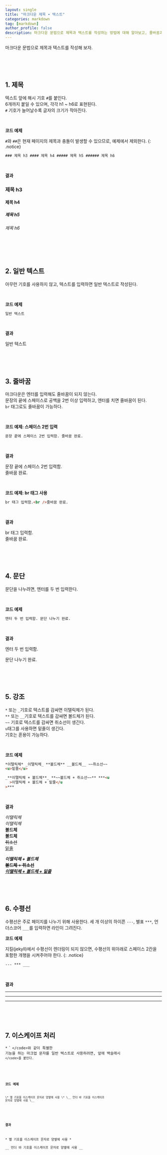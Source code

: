 ```yaml
---
layout: single
title: "마크다운 제목 ∙ 텍스트"
categories: markdown
tag: [markdown]
author_profile: false
description: 마크다운 문법으로 제목과 텍스트를 작성하는 방법에 대해 알아보고, 줄바꿈과 강조 표현 그리고 이스케이프 처리하는 방법을 살펴보겠습니다.
---
```


마크다운 문법으로 제목과 텍스트를 작성해 보자.

<br>
<br>
<br>

## 1. 제목

텍스트 앞에 해시 기호 <code>#</code>를 붙인다.  
6개까지 붙일 수 있으며, 각각 h1 ~ h6로 표현된다.  
<code>#</code> 기호가 늘어날수록 글자의 크기가 작아진다.

<br>

**코드 예제**

<code>#</code>와 <code>##</code>은 현재 페이지의 제목과 충돌이 발생할 수 있으므로, 예제에서 제외한다.
{: .notice}

```html
### 제목 h3 #### 제목 h4 ##### 제목 h5 ###### 제목 h6
```

<br>

**결과**

### 제목 h3

#### 제목 h4

##### 제목 h5

###### 제목 h6

<br>
<br>
<br>

## 2. 일반 텍스트

아무런 기호를 사용하지 않고, 텍스트를 입력하면 일반 텍스트로 작성된다.

<br>

**코드 예제**

```html
일반 텍스트
```

<br>

**결과**

일반 텍스트

<br>
<br>
<br>

## 3. 줄바꿈

마크다운은 엔터를 입력해도 줄바꿈이 되지 않는다.  
문장의 끝에 스페이스로 공백을 2번 이상 입력하고, 엔터를 치면 줄바꿈이 된다.  
<code>br</code> 태그로도 줄바꿈이 가능하다.

<br>

**코드 예제: 스페이스 2번 입력**

```html
문장 끝에 스페이스 2번 입력함. 줄바꿈 완료.
```

<br>

**결과**

문장 끝에 스페이스 2번 입력함.  
줄바꿈 완료.

<br>

**코드 예제: br 태그 사용**

```html
br 태그 입력함.<br />줄바꿈 완료.
```

<br>

**결과**

br 태그 입력함.<br>줄바꿈 완료.

<br>
<br>
<br>

## 4. 문단

문단을 나누려면, 엔터를 두 번 입력한다.

<br>

**코드 예제**

```html
엔터 두 번 입력함. 문단 나누기 완료.
```

<br>

**결과**

엔터 두 번 입력함.

문단 나누기 완료.

<br>
<br>
<br>

## 5. 강조

<code>\*</code> 또는 <code>\_</code>기호로 텍스트를 감싸면 이탤릭체가 된다.  
<code>\*\*</code> 또는 <code>\_\_</code>기호로 텍스트를 감싸면 볼드체가 된다.  
<code>~~</code> 기호로 텍스트를 감싸면 취소선이 생긴다.  
<code>u</code>태그를 사용하면 밑줄이 생긴다.  
기호는 혼용이 가능하다.

<br>

**코드 예제**

```html
*이탤릭체* _이탤릭체_ **볼드체** __볼드체__ ~~취소선~~
<u>밑줄</u>

_**이탤릭체 + 볼드체**_ **~~볼드체 + 취소선~~** ***<u
  >이탤릭체 + 볼드체 + 밑줄</u
>***
```

<br>

**결과**

_이탤릭체_  
_이탤릭체_  
**볼드체**  
**볼드체**  
~~취소선~~  
<u>밑줄</u>

_**이탤릭체 + 볼드체**_  
**~~볼드체 + 취소선~~**  
**_<u>이탤릭체 + 볼드체 + 밑줄</u>_**

<br>
<br>
<br>

## 6. 수평선

수평선은 주로 페이지를 나누기 위해 사용한다.
세 개 이상의 하이픈 <code>---</code>, 별표 <code>\*\*\*</code>, 언더스코어 <code>\_\_\_</code>를 입력하면 라인이 그려진다.
<br>

**코드 예제**

지킬(jekyll)에서 수평선이 렌더링이 되지 않으면, 수평선의 위아래로 스페이스 2칸을 포함한 개행을 시켜주어야 한다.
{: .notice}

```html
--- *** ___
```

<br>

**결과**

---

---

---

<br>
<br>
<br>

## 7. 이스케이프 처리

<code>\*</code> <code>`</code> <code>\</code>와 같이 특별한 기능을 하는 마크업 문자를 일반 텍스트로 사용하려면, 앞에 백슬래시 <code>\</code>를 붙인다.

<br>

**코드 예제**

```html
\* 별 기호를 이스케이프 문자로 양옆에 사용 \* \__ 언더 바 기호를 이스케이프
문자로 양옆에 사용 \__
```

<br>

**결과**

\* 별 기호를 이스케이프 문자로 양옆에 사용 \*  
\_\_ 언더 바 기호를 이스케이프 문자로 양옆에 사용 \_\_
